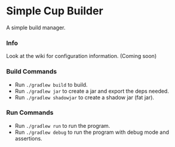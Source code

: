 # Simple Cup Builder
A simple build manager.

### Info
Look at the wiki for configuration information. (Coming soon)

### Build Commands
- Run ```./gradlew build``` to build.
- Run ```./gradlew jar``` to create a jar and export the deps needed.
- Run ```./gradlew shadowjar``` to create a shadow jar (fat jar).
 
### Run Commands
- Run ```./gradlew run``` to run the program.
- Run ```./gradlew debug``` to run the program with debug mode and assertions.
